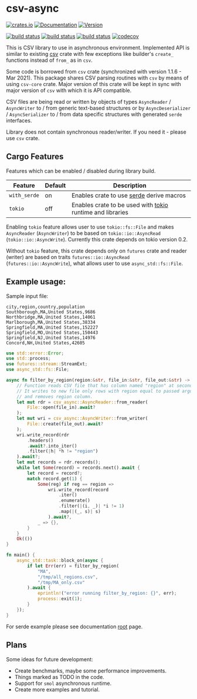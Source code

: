 # csv-async
[![crates.io](https://img.shields.io/crates/v/csv-async)](https://crates.io/crates/csv-async)
[![Documentation](https://docs.rs/csv-async/badge.svg)](https://docs.rs/csv-async)
[![Version](https://img.shields.io/badge/rustc-1.46+-ab6000.svg)](https://blog.rust-lang.org/2020/08/27/Rust-1.46.0.html)

[![build status](https://github.com/gwierzchowski/csv-async/workflows/Linux/badge.svg?branch=master&event=push)](https://github.com/gwierzchowski/csv-async/actions?query=workflow%3ALinux)
[![build status](https://github.com/gwierzchowski/csv-async/workflows/Windows/badge.svg?branch=master&event=push)](https://github.com/gwierzchowski/csv-async/actions?query=workflow%3AWindows)
[![build status](https://github.com/gwierzchowski/csv-async/workflows/MacOS/badge.svg?branch=master&event=push)](https://github.com/gwierzchowski/csv-async/actions?query=workflow%3AMacOS)
[![codecov](https://codecov.io/gh/gwierzchowski/csv-async/branch/master/graph/badge.svg)](https://codecov.io/gh/gwierzchowski/csv-async)

This is CSV library to use in asynchronous environment.
Implemented API is similar to existing [csv](https://github.com/BurntSushi/rust-csv) crate with few exceptions like builder's `create_` functions instead of `from_` as in `csv`.

Some code is borrowed from `csv` crate (synchronized with version 1.1.6 - Mar 2021).
This package shares CSV parsing routines with `csv` by means of using `csv-core` crate.
Major version of this crate will be kept in sync with major version of `csv` with which it is API compatible.

CSV files are being read or written by objects of types `AsyncReader` / `AsyncWriter` to / from generic 
text-based structures or by `AsyncDeserializer` / `AsyncSerializer` to / from data specific structures with generated `serde` interfaces.

Library does not contain synchronous reader/writer. If you need it - please use `csv` crate.

## Cargo Features
Features which can be enabled / disabled during library build.

| Feature      | Default | Description |
|--------------|---------|-------------|
| `with_serde` | on      | Enables crate to use [serde](https://serde.rs) derive macros |
| `tokio`      | off     | Enables crate to be used with [tokio](https://tokio.rs) runtime and libraries |

Enabling `tokio` feature allows user to use `tokio::fs::File` and makes `AsyncReader` (`AsyncWriter`) 
to be based on `tokio::io::AsyncRead` (`tokio::io::AsyncWrite`). Currently this crate depends on tokio version 0.2.

Without `tokio` feature, this crate depends only on `futures` crate and reader (writer) are based on traits `futures::io::AsyncRead` (`futures::io::AsyncWrite`), what allows user to use `async_std::fs::File`.

## Example usage:  
Sample input file:
```csv
city,region,country,population
Southborough,MA,United States,9686
Northbridge,MA,United States,14061
Marlborough,MA,United States,38334
Springfield,MA,United States,152227
Springfield,MO,United States,150443
Springfield,NJ,United States,14976
Concord,NH,United States,42605
```

```rust
use std::error::Error;
use std::process;
use futures::stream::StreamExt;
use async_std::fs::File;

async fn filter_by_region(region:&str, file_in:&str, file_out:&str) -> Result<(), Box<dyn Error>> {
    // Function reads CSV file that has column named "region" at second position (index = 1).
    // It writes to new file only rows with region equal to passed argument
    // and removes region column.
    let mut rdr = csv_async::AsyncReader::from_reader(
        File::open(file_in).await?
    );
    let mut wri = csv_async::AsyncWriter::from_writer(
        File::create(file_out).await?
    );
    wri.write_record(rdr
        .headers()
        .await?.into_iter()
        .filter(|h| *h != "region")
    ).await?;
    let mut records = rdr.records();
    while let Some(record) = records.next().await {
        let record = record?;
        match record.get(1) {
            Some(reg) if reg == region => 
                wri.write_record(record
                    .iter()
                    .enumerate()
                    .filter(|(i, _)| *i != 1)
                    .map(|(_, s)| s)
                ).await?,
            _ => {},
        }
    }
    Ok(())
}

fn main() {
    async_std::task::block_on(async {
        if let Err(err) = filter_by_region(
            "MA",
            "/tmp/all_regions.csv",
            "/tmp/MA_only.csv"
        ).await {
            eprintln!("error running filter_by_region: {}", err);
            process::exit(1);
        }
    });
}
```

For serde example please see documentation [root](https://docs.rs/csv-async) page.

## Plans
Some ideas for future development:

- Create benchmarks, maybe some performance improvements.
- Things marked as TODO in the code.
- Support for `smol` asynchronous runtime.
- Create more examples and tutorial.
